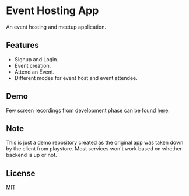 # Event Hosting App

An event hosting and meetup application.


## Features

- Signup and Login.
- Event creation.
- Attend an Event.
- Different modes for event host and event attendee.


## Demo

Few screen recordings from development phase can be found [here](https://github.com/mbhaskar98/Eatinity/tree/main/AppRecordings).


## Note

This is just a demo repository created as the original app was taken down by the client from playstore. Most services won't work based on whether backend is up or not.

## License

[MIT](https://github.com/mbhaskar98/Eatinity/blob/main/LICENSE)


